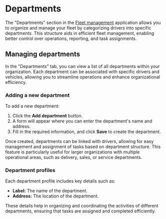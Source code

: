 # Departments

The "Departments" section in the [Fleet management](../) application allows you to organize and manage your fleet by categorizing drivers into specific departments. This structure aids in efficient fleet management, enabling better control over operations, reporting, and task assignments.

## Managing departments

In the "Departments" tab, you can view a list of all departments within your organization. Each department can be associated with specific drivers and vehicles, allowing you to streamline operations and enhance organizational efficiency.

### Adding a new department

To add a new department:

1. Click the **Add department** button.
2. A form will appear where you can enter the department's name and address.
3. Fill in the required information, and click **Save** to create the department.

Once created, departments can be linked with drivers, allowing for easy management and assignment of tasks based on department structure. This feature is particularly useful for larger organizations with multiple operational areas, such as delivery, sales, or service departments.

### Department profiles

Each department profile includes key details such as:

* **Label:** The name of the department.
* **Address:** The location of the department.

These details help in organizing and coordinating the activities of different departments, ensuring that tasks are assigned and completed efficiently.
